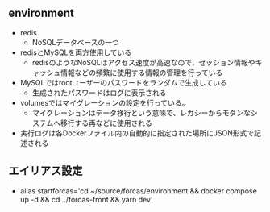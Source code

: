 ## environment
* redis
  * NoSQLデータベースの一つ
* redisとMySQLを両方使用している
  * redisのようなNoSQLはアクセス速度が高速なので、セッション情報やキャッシュ情報などの頻繁に使用する情報の管理を行っている
* MySQLではrootユーザーのパスワードをランダムで生成している
  * 生成されたパスワードはログに表示される
* volumesではマイグレーションの設定を行っている。
  * マイグレーションはデータ移行という意味で、レガシーからモダンなシステムへ移行する再などに使用される
* 実行ログは各Dockerファイル内の自動的に指定された場所にJSON形式で記述される


## エイリアス設定
* alias startforcas='cd ~/source/forcas/environment && docker compose up -d && cd ../forcas-front && yarn dev'
